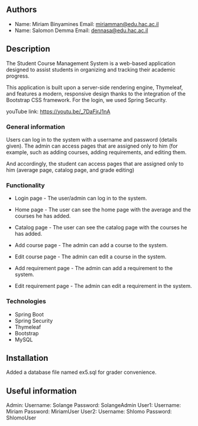 ## Authors
* Name: Miriam Binyamines      Email: miriamman@edu.hac.ac.il
* Name: Salomon Demma          Email: dennasa@edu.hac.ac.il

## Description
The Student Course Management System is a web-based application designed to assist 
students in organizing and tracking their academic progress. 

This application is built upon a server-side rendering engine, Thymeleaf, and features a modern,
responsive design thanks to the integration of the Bootstrap CSS framework.
For the login, we used Spring Security.

youTube link: https://youtu.be/_7DaFjrJ1nA

### General information
Users can log in to the system with a username and password (details given).
The admin can access pages that are assigned only to him (for example, such as adding courses,
adding requirements, and editing them.

And accordingly, the student can access pages that are assigned only to him 
(average page, catalog page, and grade editing)

### Functionality
* Login page - The user/admin can log in to the system.
* Home page - The user can see the home page with the average and the courses he has added.
* Catalog page - The user can see the catalog page with the courses he has added.

* Add course page - The admin can add a course to the system.
* Edit course page - The admin can edit a course in the system.
* Add requirement page - The admin can add a requirement to the system.
* Edit requirement page - The admin can edit a requirement in the system.

### Technologies
* Spring Boot
* Spring Security
* Thymeleaf
* Bootstrap
* MySQL

## Installation
Added a database file named ex5.sql for grader convenience.

## Useful information
Admin:  Username: Solange Password: SolangeAdmin
User1:   Username: Miriam  Password: MiriamUser
User2:   Username: Shlomo Password: ShlomoUser